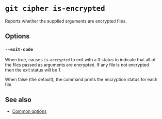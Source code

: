 # `git cipher is-encrypted`

Reports whether the supplied arguments are encrypted files.

## Options

### `--exit-code`

When true, causes `is-encrypted` to exit with a 0 status to indicate that all of the files passed as arguments are encrypted. If any file is not encrypted then the exit status will be 1.

When false (the default), the command prints the encryption status for each file.

## See also

- [Common options](common-options.md)
